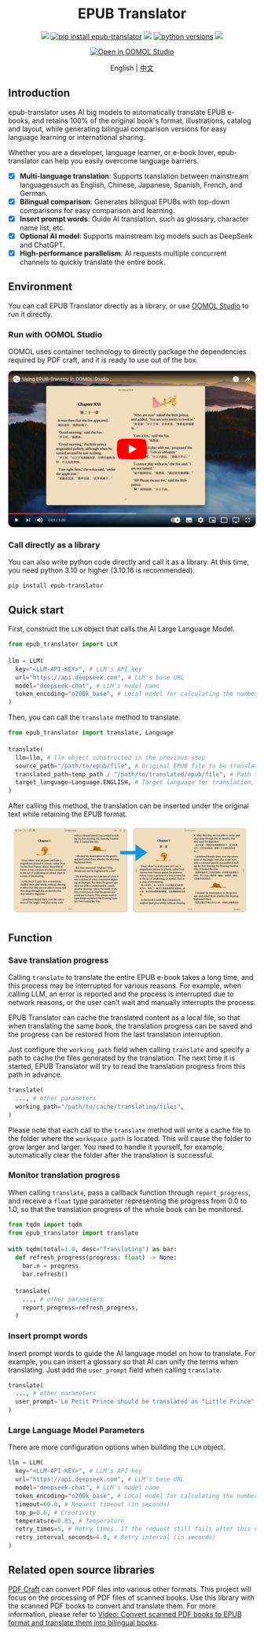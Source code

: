 <div align=center>
  <h1>EPUB Translator</h1>
  <p>
    <a href="https://github.com/oomol-lab/epub-translator/actions/workflows/build.yml" target="_blank"><img src="https://img.shields.io/github/actions/workflow/status/oomol-lab/epub-translator/build.yml" alt"ci" /></a>
    <a href="https://pypi.org/project/epub-translator/" target="_blank"><img src="https://img.shields.io/badge/pip_install-epub--translator-blue" alt="pip install epub-translator" /></a>
    <a href="https://pypi.org/project/epub-translator/" target="_blank"><img src="https://img.shields.io/pypi/v/epub-translator.svg" alt"pypi epub-translator" /></a>
    <a href="https://pypi.org/project/epub-translator/" target="_blank"><img src="https://img.shields.io/pypi/pyversions/epub-translator.svg" alt="python versions" /></a>
    <a href="https://github.com/oomol-lab/epub-translator/blob/main/LICENSE" target="_blank"><img src="https://img.shields.io/github/license/oomol-lab/epub-translator" alt"license" /></a>
  </p>
  <p><a href="https://hub.oomol.com/package/books-translator?open=true" target="_blank"><img src="https://static.oomol.com/assets/button.svg" alt="Open in OOMOL Studio" /></a></p>
  <p>English | <a href="./README_zh-CN.md">中文</a></p>
</div>

## Introduction

epub-translator uses AI big models to automatically translate EPUB e-books, and retains 100% of the original book's format, illustrations, catalog and layout, while generating bilingual comparison versions for easy language learning or international sharing.

Whether you are a developer, language learner, or e-book lover, epub-translator can help you easily overcome language barriers.

- [x] **Multi-language translation**: Supports translation between mainstream languages ​​such as English, Chinese, Japanese, Spanish, French, and German.
- [x] **Bilingual comparison**: Generates bilingual EPUBs with top-down comparisons for easy comparison and learning.
- [x] **Insert prompt words**: Guide AI translation, such as glossary, character name list, etc.
- [x] **Optional AI model**: Supports mainstream big models such as DeepSeek and ChatGPT.
- [x] **High-performance parallelism**: AI requests multiple concurrent channels to quickly translate the entire book.

## Environment

You can call EPUB Translator directly as a library, or use [OOMOL Studio](https://oomol.com/) to run it directly.

### Run with OOMOL Studio

OOMOL uses container technology to directly package the dependencies required by PDF craft, and it is ready to use out of the box.

[![](./docs/images/link2youtube.png)](https://www.youtube.com/watch?v=QsAdiskxfXI)

### Call directly as a library

You can also write python code directly and call it as a library. At this time, you need python 3.10 or higher (3.10.16 is recommended).

```shell
pip install epub-translator
```

## Quick start

First, construct the `LLM` object that calls the AI ​​Large Language Model.

```python
from epub_translator import LLM

llm = LLM(
  key="<LLM-API-KEY>", # LLM's API key
  url="https://api.deepseek.com", # LLM's base URL
  model="deepseek-chat", # LLM's model name
  token_encoding="o200k_base", # Local model for calculating the number of tokens
)
```

Then, you can call the `translate` method to translate.

```python
from epub_translator import translate, Language

translate(
  llm=llm, # llm object constructed in the previous step
  source_path="/path/to/epub/file", # Original EPUB file to be translated
  translated_path=temp_path / "/path/to/translated/epub/file", # Path to save the translated EPUB
  target_language=Language.ENGLISH, # Target language for translation, in this case English.
)
```

After calling this method, the translation can be inserted under the original text while retaining the EPUB format.

![](./docs/images/translation.png)

## Function

### Save translation progress

Calling `translate` to translate the entire EPUB e-book takes a long time, and this process may be interrupted for various reasons. For example, when calling LLM, an error is reported and the process is interrupted due to network reasons, or the user can't wait and manually interrupts the process.

EPUB Translator can cache the translated content as a local file, so that when translating the same book, the translation progress can be saved and the progress can be restored from the last translation interruption.

Just configure the `working_path` field when calling `translate` and specify a path to cache the files generated by the translation. The next time it is started, EPUB Translator will try to read the translation progress from this path in advance.

```python
translate(
  ..., # other parameters
  working_path="/path/to/cache/translating/files",
)
```

Please note that each call to the `translate` method will write a cache file to the folder where the `workspace_path` is located. This will cause the folder to grow larger and larger. You need to handle it yourself, for example, automatically clear the folder after the translation is successful.

### Monitor translation progress

When calling `translate`, pass a callback function through `report_progress`, and receive a `float` type parameter representing the progress from 0.0 to 1.0, so that the translation progress of the whole book can be monitored.

```python
from tqdm import tqdm
from epub_translator import translate

with tqdm(total=1.0, desc="Translating") as bar:
  def refresh_progress(progress: float) -> None:
    bar.n = progress
    bar.refresh()

  translate(
    ..., # other parameters
    report_progress=refresh_progress,
  )
```

### Insert prompt words

Insert prompt words to guide the AI ​​language model on how to translate. For example, you can insert a glossary so that AI can unify the terms when translating. Just add the `user_prompt` field when calling `translate`.

```python
translate(
  ..., # other parameters
  user_prompt='Le Petit Prince should be translated as "Little Prince".',
)
```

### Large Language Model Parameters

There are more configuration options when building the `LLM` object.

```python
llm = LLM(
  key="<LLM-API-KEY>", # LLM's API key
  url="https://api.deepseek.com", # LLM's base URL
  model="deepseek-chat", # LLM's model name
  token_encoding="o200k_base", # Local model for calculating the number of tokens
  timeout=60.0, # Request timeout (in seconds)
  top_p=0.6, # Creativity
  temperature=0.85, # Temperature
  retry_times=5, # Retry times. If the request still fails after this number, an error will be reported
  retry_interval_seconds=6.0, # Retry interval (in seconds)
)
```

## Related open source libraries

[PDF Craft](https://github.com/oomol-lab/pdf-craft) can convert PDF files into various other formats. This project will focus on the processing of PDF files of scanned books. Use this library with the scanned PDF books to convert and translate them. For more information, please refer to [Video: Convert scanned PDF books to EPUB format and translate them into bilingual books](https://www.bilibili.com/video/BV1tMQZY5EYY/).